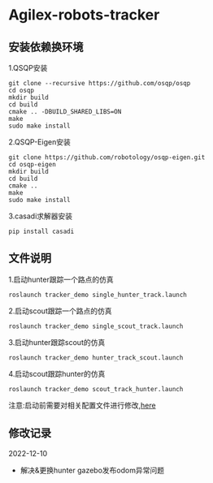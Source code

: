 # Agilex-robots-tracker

## 安装依赖换环境
1.QSQP安装

```shell
git clone --recursive https://github.com/osqp/osqp
cd osqp
mkdir build
cd build
cmake .. -DBUILD_SHARED_LIBS=ON
make
sudo make install
```

2.QSQP-Eigen安装

```shell
git clone https://github.com/robotology/osqp-eigen.git
cd osqp-eigen
mkdir build 
cd build
cmake ..
make
sudo make install
```

3.casadi求解器安装
```shell
pip install casadi
```

## 文件说明
1.启动hunter跟踪一个路点的仿真

`roslaunch tracker_demo single_hunter_track.launch`

2.启动scout跟踪一个路点的仿真

`roslaunch tracker_demo single_scout_track.launch`

3.启动hunter跟踪scout的仿真

`roslaunch tracker_demo hunter_track_scout.launch`

4.启动scout跟踪hunter的仿真

`roslaunch tracker_demo scout_track_hunter.launch`

注意:启动前需要对相关配置文件进行修改,[here](tracker_demo/README.md)

## 修改记录
2022-12-10
- 解决&更换hunter gazebo发布odom异常问题